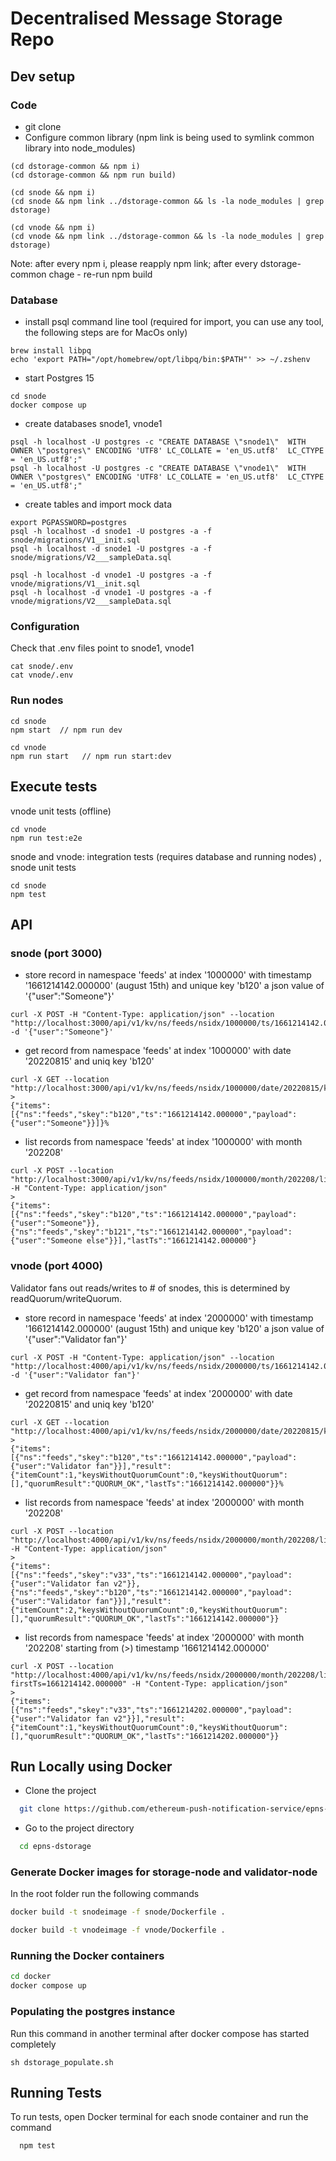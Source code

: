 
# Decentralised Message Storage Repo

## Dev setup
### Code
- git clone
- Configure common library (npm link is being used to symlink common library into node_modules)

```
(cd dstorage-common && npm i)
(cd dstorage-common && npm run build) 

(cd snode && npm i)
(cd snode && npm link ../dstorage-common && ls -la node_modules | grep dstorage)

(cd vnode && npm i)
(cd vnode && npm link ../dstorage-common && ls -la node_modules | grep dstorage)
```
Note: after every npm i, please reapply npm link; after every dstorage-common chage - re-run npm build

### Database
- install psql command line tool (required for import, you can use any tool, the following steps are for MacOs only)
```
brew install libpq
echo 'export PATH="/opt/homebrew/opt/libpq/bin:$PATH"' >> ~/.zshenv
```
- start Postgres 15
```
cd snode
docker compose up
```
- create databases snode1, vnode1 
```
psql -h localhost -U postgres -c "CREATE DATABASE \"snode1\"  WITH OWNER \"postgres\" ENCODING 'UTF8' LC_COLLATE = 'en_US.utf8'  LC_CTYPE = 'en_US.utf8';" 
psql -h localhost -U postgres -c "CREATE DATABASE \"vnode1\"  WITH OWNER \"postgres\" ENCODING 'UTF8' LC_COLLATE = 'en_US.utf8'  LC_CTYPE = 'en_US.utf8';" 
```
- create tables and import mock data
```
export PGPASSWORD=postgres
psql -h localhost -d snode1 -U postgres -a -f snode/migrations/V1__init.sql
psql -h localhost -d snode1 -U postgres -a -f snode/migrations/V2___sampleData.sql

psql -h localhost -d vnode1 -U postgres -a -f vnode/migrations/V1__init.sql
psql -h localhost -d vnode1 -U postgres -a -f vnode/migrations/V2___sampleData.sql
```
### Configuration
Check that .env files point to snode1, vnode1
```
cat snode/.env
cat vnode/.env
```
### Run nodes
```
cd snode
npm start  // npm run dev

cd vnode
npm run start   // npm run start:dev
```
## Execute tests
vnode unit tests (offline)
```
cd vnode
npm run test:e2e
```
snode and vnode: integration tests (requires database and running nodes) , snode unit tests
```
cd snode
npm test
```


## API
### snode (port 3000)
- store record in namespace 'feeds' at index '1000000' with timestamp '1661214142.000000' (august 15th) and unique key 'b120' a json value of '{"user":"Someone"}'
```
curl -X POST -H "Content-Type: application/json" --location "http://localhost:3000/api/v1/kv/ns/feeds/nsidx/1000000/ts/1661214142.000000/key/b120" -d '{"user":"Someone"}'
```
- get record from namespace 'feeds' at index '1000000' with date '20220815' and uniq key 'b120'
```
curl -X GET --location "http://localhost:3000/api/v1/kv/ns/feeds/nsidx/1000000/date/20220815/key/b120"
>
{"items":[{"ns":"feeds","skey":"b120","ts":"1661214142.000000","payload":{"user":"Someone"}}]}%            
```
- list records from namespace 'feeds' at index '1000000' with month '202208'
```
curl -X POST --location "http://localhost:3000/api/v1/kv/ns/feeds/nsidx/1000000/month/202208/list" -H "Content-Type: application/json"
>
{"items":[{"ns":"feeds","skey":"b120","ts":"1661214142.000000","payload":{"user":"Someone"}},{"ns":"feeds","skey":"b121","ts":"1661214142.000000","payload":{"user":"Someone else"}}],"lastTs":"1661214142.000000"}
```
### vnode (port 4000)
Validator fans out reads/writes to # of snodes, this is determined by readQuorum/writeQuorum. 

- store record in namespace 'feeds' at index '2000000' with timestamp '1661214142.000000' (august 15th) and unique key 'b120' a json value of '{"user":"Validator fan"}'
```
curl -X POST -H "Content-Type: application/json" --location "http://localhost:4000/api/v1/kv/ns/feeds/nsidx/2000000/ts/1661214142.000000/key/b120" -d '{"user":"Validator fan"}'
```
- get record from namespace 'feeds' at index '2000000' with date '20220815' and uniq key 'b120'
```
curl -X GET --location "http://localhost:4000/api/v1/kv/ns/feeds/nsidx/2000000/date/20220815/key/b120"
>
{"items":[{"ns":"feeds","skey":"b120","ts":"1661214142.000000","payload":{"user":"Validator fan"}}],"result":{"itemCount":1,"keysWithoutQuorumCount":0,"keysWithoutQuorum":[],"quorumResult":"QUORUM_OK","lastTs":"1661214142.000000"}}% 
```
- list records from namespace 'feeds' at index '2000000' with month '202208'
```
curl -X POST --location "http://localhost:4000/api/v1/kv/ns/feeds/nsidx/2000000/month/202208/list" -H "Content-Type: application/json"                                          
>
{"items":[{"ns":"feeds","skey":"v33","ts":"1661214142.000000","payload":{"user":"Validator fan v2"}},{"ns":"feeds","skey":"b120","ts":"1661214142.000000","payload":{"user":"Validator fan"}}],"result":{"itemCount":2,"keysWithoutQuorumCount":0,"keysWithoutQuorum":[],"quorumResult":"QUORUM_OK","lastTs":"1661214142.000000"}}
```
- list records from namespace 'feeds' at index '2000000' with month '202208' starting from (>) timestamp '1661214142.000000'
```
curl -X POST --location "http://localhost:4000/api/v1/kv/ns/feeds/nsidx/2000000/month/202208/list?firstTs=1661214142.000000" -H "Content-Type: application/json"                                          
>
{"items":[{"ns":"feeds","skey":"v33","ts":"1661214202.000000","payload":{"user":"Validator fan v2"}}],"result":{"itemCount":1,"keysWithoutQuorumCount":0,"keysWithoutQuorum":[],"quorumResult":"QUORUM_OK","lastTs":"1661214202.000000"}}
```

## Run Locally using Docker

- Clone the project

```bash
  git clone https://github.com/ethereum-push-notification-service/epns-dstorage
```

- Go to the project directory

```bash
  cd epns-dstorage
```

### Generate Docker images for storage-node and validator-node
In the root folder run the following commands
```bash 
docker build -t snodeimage -f snode/Dockerfile . 
```
```bash
docker build -t vnodeimage -f vnode/Dockerfile . 
```
### Running the Docker containers
```bash
cd docker
docker compose up
```
### Populating the postgres instance
Run this command in another terminal after docker compose has started completely
```
sh dstorage_populate.sh
```


## Running Tests

To run tests, open Docker terminal for each snode container and run the command

```bash
  npm test
```

